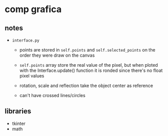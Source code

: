 # comp grafica
## notes
- `interface.py`
    - points are stored in `self.points` and `self.selected_points` on the order they were draw on the canvas
    - `self.points` array store the real value of the pixel, but when ploted with the Interface.update() function it is ronded since there's no float pixel values
    - rotation, scale and reflection take the object center as reference

    - can't have crossed lines/circles
## libraries
- tkinter
- math
